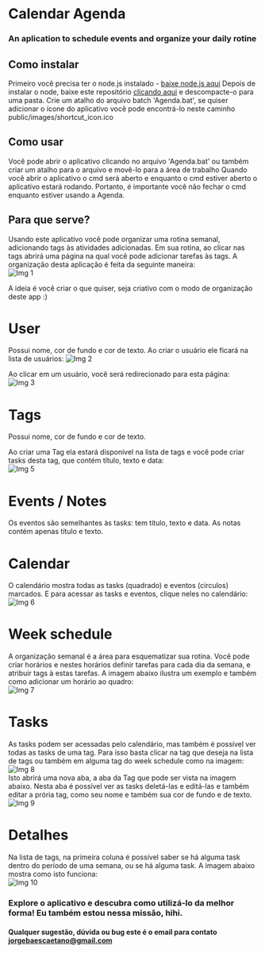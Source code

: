 # Calendar Agenda
### An aplication to schedule events and organize your daily rotine

## Como instalar 

Primeiro você precisa ter o node.js instalado - [baixe node.js aqui](https://nodejs.org/en/download/) 
Depois de instalar o node, baixe este repositório [clicando aqui](https://github.com/JorgeBaes/Calendar-Agenda/archive/refs/heads/master.zip) e descompacte-o para uma pasta. 
Crie um atalho do arquivo batch 'Agenda.bat', se quiser adicionar o ícone do aplicativo você pode encontrá-lo neste caminho public/images/shortcut_icon.ico

## Como usar

Você pode abrir o aplicativo clicando no arquivo 'Agenda.bat' ou também
criar um atalho para o arquivo e movê-lo para a área de trabalho
Quando você abrir o aplicativo o cmd será aberto e enquanto o cmd estiver aberto o aplicativo estará rodando.
Portanto, é importante você não fechar o cmd enquanto estiver usando a Agenda.

## Para que serve?

Usando este aplicativo você pode organizar uma rotina semanal, adicionando tags às atividades adicionadas.
Em sua rotina, ao clicar nas tags abrirá uma página na qual você pode adicionar tarefas às tags.
A organização desta aplicação é feita da seguinte maneira:
</br>
![Img 1](https://github.com/JorgeBaes/Calendar-Agenda/blob/master/public/images/project.png)

A ideia é você criar o que quiser, seja criativo com o modo de organização deste app :)
</br>
# User
Possui nome, cor de fundo e cor de texto. Ao criar o usuário ele ficará na lista de usuários:
![Img 2](https://github.com/JorgeBaes/Calendar-Agenda/blob/master/public/images/lista_de_usuarios.png)

Ao clicar em um usuário, você será redirecionado para esta página:
</br>
![Img 3](https://github.com/JorgeBaes/Calendar-Agenda/blob/master/public/images/user_page.png)
</br>
# Tags
Possui nome, cor de fundo e cor de texto.
<!-- ![Img 4](https://github.com/JorgeBaes/Calendar-Agenda/blob/master/public/images/create_tag.png) -->
Ao criar uma Tag ela estará disponível na lista de tags e você pode criar tasks desta tag, que contém título, texto e data:
</br>
![Img 5](https://github.com/JorgeBaes/Calendar-Agenda/blob/master/public/images/create_task.png)
<br>
# Events / Notes
Os eventos são semelhantes às tasks: tem título, texto e data. As notas contém apenas título e texto.
</br>
# Calendar
O calendário mostra todas as tasks (quadrado) e eventos (circulos) marcados. E para acessar as tasks e eventos, clique neles no calendário:
</br>
![Img 6](https://github.com/JorgeBaes/Calendar-Agenda/blob/master/public/images/calendar.png)
</br>
# Week schedule
A organização semanal é a área para esquematizar sua rotina. Você pode criar horários e nestes horários definir tarefas para cada dia da semana, e atribuir tags à estas tarefas. A imagem abaixo ilustra um exemplo e também como adicionar um horário ao quadro:
</br>
![Img 7](https://github.com/JorgeBaes/Calendar-Agenda/blob/master/public/images/week_schedule.png)
</br>
# Tasks
As tasks podem ser acessadas pelo calendário, mas também é possível ver todas as tasks de uma tag. Para isso basta clicar na tag que deseja na lista de tags ou também em alguma tag do week schedule como na imagem:
</br>
![Img 8](https://github.com/JorgeBaes/Calendar-Agenda/blob/master/public/images/go_to_tag.png)
</br>
Isto abrirá uma nova aba, a aba da Tag que pode ser vista na imagem abaixo. Nesta aba é possível ver as tasks deletá-las e editá-las e também editar a prória tag, como seu nome e também sua cor de fundo e de texto.
</br>
![Img 9](https://github.com/JorgeBaes/Calendar-Agenda/blob/master/public/images/tag_page.png)
</br>
# Detalhes
Na lista de tags, na primeira coluna é possível saber se há alguma task dentro do período de uma semana, ou se há alguma task. A imagem abaixo mostra como isto funciona:
</br>
![Img 10](https://github.com/JorgeBaes/Calendar-Agenda/blob/master/public/images/prop_task.png)
</br>
### Explore o aplicativo e descubra como utilizá-lo da melhor forma! Eu também estou nessa missão, hihi. 
#### Qualquer sugestão, dúvida ou bug este é o email para contato jorgebaescaetano@gmail.com 



